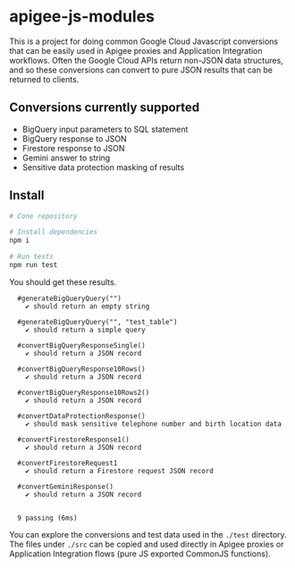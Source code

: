 # apigee-js-modules
This is a project for doing common Google Cloud Javascript conversions that can be easily used in Apigee proxies and Application Integration workflows. Often the Google Cloud APIs return non-JSON data structures, and so these conversions can convert to pure JSON results that can be returned to clients.

## Conversions currently supported
- BigQuery input parameters to SQL statement
- BigQuery response to JSON
- Firestore response to JSON
- Gemini answer to string
- Sensitive data protection masking of results

## Install

```bash
# Cone repository

# Install dependencies
npm i

# Run tests
npm run test
```

You should get these results.

```
  #generateBigQueryQuery("")
    ✔ should return an empty string

  #generateBigQueryQuery("", "test_table")
    ✔ should return a simple query

  #convertBigQueryResponseSingle()
    ✔ should return a JSON record

  #convertBigQueryResponse10Rows()
    ✔ should return a JSON record

  #convertBigQueryResponse10Rows2()
    ✔ should return a JSON record

  #convertDataProtectionResponse()
    ✔ should mask sensitive telephone number and birth location data

  #convertFirestoreResponse1()
    ✔ should return a JSON record

  #convertFirestoreRequest1
    ✔ should return a Firestore request JSON record

  #convertGeminiResponse()
    ✔ should return a JSON record


  9 passing (6ms)
```

You can explore the conversions and test data used in the `./test` directory. The files under `./src` can be copied and used directly in Apigee proxies or Application Integration flows (pure JS exported CommonJS functions).
